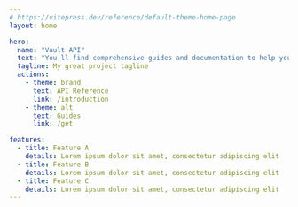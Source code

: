 ```yaml
---
# https://vitepress.dev/reference/default-theme-home-page
layout: home

hero:
  name: "Vault API"
  text: "You'll find comprehensive guides and documentation to help you start working with Vault as quickly as possible, as well as support if you get stuck"
  tagline: My great project tagline
  actions:
    - theme: brand
      text: API Reference
      link: /introduction
    - theme: alt
      text: Guides
      link: /get

features:
  - title: Feature A
    details: Lorem ipsum dolor sit amet, consectetur adipiscing elit
  - title: Feature B
    details: Lorem ipsum dolor sit amet, consectetur adipiscing elit
  - title: Feature C
    details: Lorem ipsum dolor sit amet, consectetur adipiscing elit
---
```


